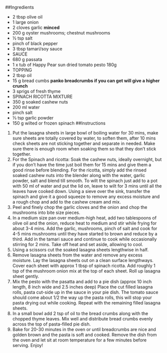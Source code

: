 ##Ingredients
* 2 tbsp olive oil
* 1 large onion
* 2 cloves garlic **minced**
* 200 g oyster mushrooms; chestnut mushrooms
* ½ tsp salt
* pinch of black pepper
* 3 tbsp tamari/soy sauce
* SAUCE
* 680 g passata
* 1 x tub of Happy Pear sun dried tomato pesto 180g
* TOPPING
* 2 tbsp oil
* 15 g bread cumbs **panko breadcrumbs if you can get will give a higher crunch**
* 3 sprigs of fresh thyme
* SPINACH RICOTTA MIXTURE
* 350 g soaked cashew nuts
* 200 ml water
* pinch salt
* ⅓ tsp garlic powder
* 150 g wilted or frozen spinach
##Instructions
1. Put the lasagna sheets in large bowl of boiling water for 30 mins, make sure sheets are totally covered by water, to soften them, after 10 mins check sheets are not sticking together and separate in needed. Make sure there is enough room when soaking them so that they don’t stick together.
2. For the Spinach and ricotta: Soak the cashew nuts, ideally overnight, but if you don’t have the time just boil them for 15 mins and give them a good rinse before blending. For the ricotta, simply add the rinsed soaked cashew nuts into the blender along with the water, garlic powder, salt and blend till smooth. To wilt the spinach just add to a pot with 50 ml of water and put the lid on, leave to wilt for 3 mins until all the leaves have cooked down. Using a sieve over the sink, transfer the spinach and give it a good squeeze to remove any excess moisture and a rough chop and add to the cashew cream and mix.
3. Peel and finely chop the garlic cloves and the onion and chop the mushrooms into bite size pieces.
4. In a medium size pan over medium-high heat, add two tablespoons of olive oil and the onion, reduce heat to medium and stir while frying for about 3-4 mins. Add the garlic, mushrooms, pinch of salt and cook for 4-5 mins mushrooms until they have started to brown and reduce by a third. Add in the tamari sauce and continue to cook while occasionally stirring for 2 mins. Take off heat and set aside, allowing to cool.
5. Using a scissors cut the soaked lasagna sheets lengthwise in half.
6. Remove lasagna sheets from the water and remove any excess moisture. Lay the lasagna sheets out on a clean surface lengthways. Cover each sheet with approx 1 tbsp of spinach ricotta. Add roughly 1 tsp of the mushroom onion mix at the top of each sheet. Roll up lasagna sheet gently.
7. Mix the pesto with the pasatta and add to a pie dish (approx 10 inch length, 8 inch wide and 2.5 inches deep) Place the cut filled lasagna rolls, pasta cut-side up in the sauce in your pie dish. The tomato sauce should come about 1/2 the way up the pasta rolls, this will stop your pasta drying out while cooking. Repeat with the remaining filled lasagna sheets.
8. In a small bowl add 2 tsp of oil to the bread crumbs along with the chopped thyme leaves. Mix well and distribute bread crumbs evenly across the top of pasta-filled pie dish.
9. Bake for 20-30 minutes in the oven or until breadcrumbs are nice and golden brown and the pasta is soft and cooked. Remove the dish from the oven and let sit at room temperature for a few minutes before serving. Enjoy!
